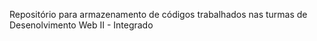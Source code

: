 Repositório para armazenamento de códigos trabalhados nas turmas de Desenolvimento Web II - Integrado
